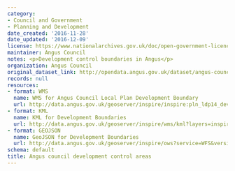 ```yaml
---
category:
- Council and Government
- Planning and Development
date_created: '2016-11-28'
date_updated: '2016-12-09'
license: https://www.nationalarchives.gov.uk/doc/open-government-licence/version/3/
maintainer: Angus Council
notes: <p>Development control boundaries in Angus</p>
organization: Angus Council
original_dataset_link: http://opendata.angus.gov.uk/dataset/angus-council-development-control-areas
records: null
resources:
- format: WMS
  name: WMS for Angus Council Local Plan Development Boundary
  url: http://data.angus.gov.uk/geoserver/inspire/inspire:pln_ldp14_development_boundary/wms?service=WMS&request=GetMap
- format: KML
  name: KML for Development Boundaries
  url: http://data.angus.gov.uk/geoserver/inspire/wms/kml?layers=inspire:pln_ldp14_development_boundary&mode=download
- format: GEOJSON
  name: GeoJSON for Development Boundaries
  url: http://data.angus.gov.uk/geoserver/inspire/ows?service=WFS&version=1.0.0&request=GetFeature&typeName=inspire:pln_ldp14_development_boundary&outputFormat=application%2Fjson&srsName=EPSG:3857
schema: default
title: Angus council development control areas
---
```

